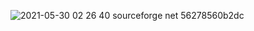 ![2021-05-30 02 26 40 sourceforge net 56278560b2dc](https://user-images.githubusercontent.com/48790775/120078452-be286580-c0ee-11eb-87b7-91daf96ab5d0.jpg)
